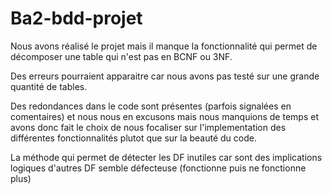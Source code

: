 # Ba2-bdd-projet

Nous avons réalisé le projet mais il manque la fonctionnalité qui permet de décomposer une table qui n'est pas en BCNF ou 3NF.

Des erreurs pourraient apparaitre car nous avons pas testé sur une grande quantité de tables.

Des redondances dans le code sont présentes (parfois signalées en comentaires) et nous nous en excusons mais nous manquions de temps et avons donc fait le choix de nous focaliser sur l'implementation des différentes fonctionnalités plutot que sur la beauté du code.

La méthode qui permet de détecter les DF inutiles car sont des implications logiques d'autres DF semble défecteuse (fonctionne puis ne fonctionne plus)
